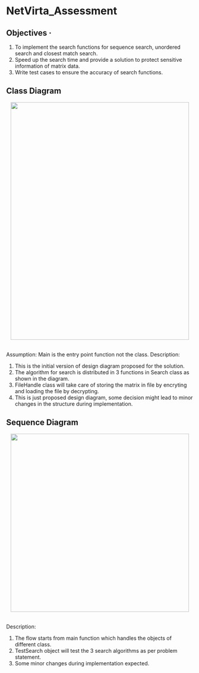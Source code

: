 # NetVirta_Assessment
## Objectives ·         
1. To implement the search functions for sequence search, unordered search and closest match search. 
2. Speed up the search time and provide a solution to protect sensitive information of matrix data.
3. Write test cases to ensure the accuracy of search functions.

## Class Diagram
<div align="center">
	<img src="https://github.com/rahulnusiss/NetVirta_Assessment/blob/master/image/Search_Class.png?raw=true" width="480" height="640"/><br><br>
</div>

Assumption: Main is the entry point function not the class.
Description: 
1. This is the initial version of design diagram proposed for the solution.
2. The algorithm for search is distributed in 3 functions in Search class as shown in the diagram.
3. FileHandle class will take care of storing the matrix in file by encryting and loading the file by decrypting.
4. This is just proposed design diagram, some decision might lead to minor changes in the structure during implementation.

## Sequence Diagram
<div align="center">
	<img src="https://github.com/rahulnusiss/NetVirta_Assessment/blob/master/image/Search_Sequence.png?raw=true" width="480" heaight = "640"/><br><br>
</div>

Description:
1. The flow starts from main function which handles the objects of different class. 
2. TestSearch object will test the 3 search algorithms as per problem statement.
3. Some minor changes during implementation expected.